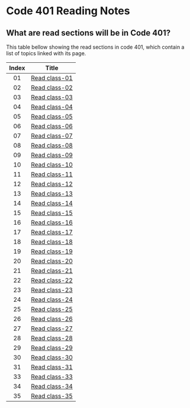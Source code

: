 # Code 401 Reading Notes

## What are read sections will be in Code 401?
This table bellow showing the read sections in code 401, which contain a list of topics  linked with its page.



|Index |                                                       Title                                                    |
|:----:|:--------------------------------------------------------------------------------------------------------------:|
|  01  |[Read class-01](https://basma23.github.io/python-reading-notes/class-01)                                        |
|  02  |[Read class-02](https://basma23.github.io/python-reading-notes/class-02)                                        |
|  03  |[Read class-03](https://basma23.github.io/python-reading-notes/class-03)                                        |
|  04  |[Read class-04](https://basma23.github.io/python-reading-notes/class-04)                                        |
|  05  |[Read class-05](https://basma23.github.io/python-reading-notes/class-05)                                        |
|  06  |[Read class-06](https://basma23.github.io/python-reading-notes/class-06)                                        |
|  07  |[Read class-07](https://basma23.github.io/python-reading-notes/class-07)                                        |
|  08  |[Read class-08](https://basma23.github.io/python-reading-notes/class-08)                                        |
|  09  |[Read class-09](https://basma23.github.io/python-reading-notes/class-09)                                        |
|  10  |[Read class-10](https://basma23.github.io/python-reading-notes/class-10)                                        |
|  11  |[Read class-11](https://basma23.github.io/python-reading-notes/class-11)                                        |
|  12  |[Read class-12](https://basma23.github.io/python-reading-notes/class-12)                                        |
|  13  |[Read class-13](https://basma23.github.io/python-reading-notes/class-13)                                        |
|  14  |[Read class-14](https://basma23.github.io/python-reading-notes/class-14)                                        |
|  15  |[Read class-15](https://basma23.github.io/python-reading-notes/class-15)                                        |
|  16  |[Read class-16](https://basma23.github.io/python-reading-notes/class-16)                                        |
|  17  |[Read class-17](https://basma23.github.io/python-reading-notes/class-17)                                        |
|  18  |[Read class-18](https://basma23.github.io/python-reading-notes/class-18)                                        |
|  19  |[Read class-19](https://basma23.github.io/python-reading-notes/class-19)                                        |
|  20  |[Read class-20](https://basma23.github.io/python-reading-notes/class-20)                                        |
|  21  |[Read class-21](https://basma23.github.io/python-reading-notes/class-21)                                        |
|  22  |[Read class-22](https://basma23.github.io/python-reading-notes/class-22)                                        |
|  23  |[Read class-23](https://basma23.github.io/python-reading-notes/class-23)                                        |
|  24  |[Read class-24](https://basma23.github.io/python-reading-notes/class-24)                                        |
|  25  |[Read class-25](https://basma23.github.io/python-reading-notes/class-25)                                        |
|  26  |[Read class-26](https://basma23.github.io/python-reading-notes/class-26)                                        |
|  27  |[Read class-27](https://basma23.github.io/python-reading-notes/class-27)                                        |
|  28  |[Read class-28](https://basma23.github.io/python-reading-notes/class-28)                                        |
|  29  |[Read class-29](https://basma23.github.io/python-reading-notes/class-29)                                        |
|  30  |[Read class-30](https://basma23.github.io/python-reading-notes/class-30)                                        |
|  31  |[Read class-31](https://basma23.github.io/python-reading-notes/class-31)                                        |
|  33  |[Read class-33](https://basma23.github.io/python-reading-notes/class-33)                                        |
|  34  |[Read class-34](https://basma23.github.io/python-reading-notes/class-34)                                        |
|  35  |[Read class-35](https://basma23.github.io/python-reading-notes/class-35)                                        |
